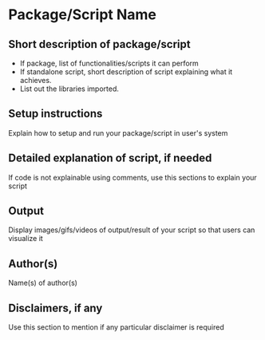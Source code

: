 # Package/Script Name

## Short description of package/script

- If package, list of functionalities/scripts it can perform
- If standalone script, short description of script explaining what it achieves.
- List out the libraries imported.

## Setup instructions

Explain how to setup and run your package/script in user's system

## Detailed explanation of script, if needed

If code is not explainable using comments, use this sections to explain your script

## Output

Display images/gifs/videos of output/result of your script so that users can visualize it

## Author(s)

Name(s) of author(s)

## Disclaimers, if any

Use this section to mention if any particular disclaimer is required
